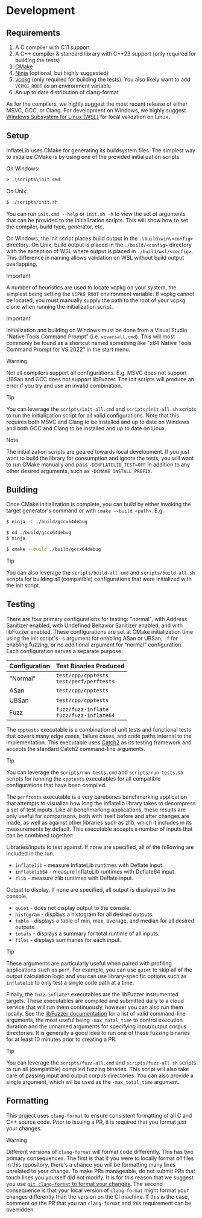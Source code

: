 
# Development

## Requirements

1. A C compiler with C11 support
1. A C++ compiler & standard library with C++23 support (only required for building the tests)
1. [CMake](https://cmake.org/)
1. [Ninja](https://ninja-build.org/) (optional, but highly suggested)
1. [vcpkg](https://vcpkg.io/en/) (only required for building the tests). You also likely want to add `VCPKG_ROOT` as an environment variable
1. An up to date distribution of clang-format

As for the compilers, we highly suggest the most recent release of either MSVC, GCC, or Clang.
For development on Windows, we highly suggest [Windows Subsystem for Linux (WSL)](https://learn.microsoft.com/en-us/windows/wsl/install) for local validation on Linux.

## Setup

InflateLib uses CMake for generating its buildsystem files.
The simplest way to initialize CMake is by using one of the provided initialization scripts:

On Windows:
```cmd
> .\scripts\init.cmd
```

On Unix:
```bash
$ ./scripts/init.sh
```

You can run `init.cmd --help` or `init.sh -h` to view the set of arguments that can be provided to the initialization scripts.
This will show how to set the compiler, build type, generator, etc.

On Windows, the init script places build output in the `.\build\win\<config>` directory.
On Unix, build output is placed in the `./build/<config>` directory with the exception of WSL where output is placed in `./build/wsl/<config>`.
This difference in naming allows validation on WSL without build output overlapping.

> [!IMPORTANT]
> A number of heuristics are used to locate vcpkg on your system, the simplest being setting the `VCPKG_ROOT` environment variable.
> If vcpkg cannot be located, you must manually supply the path to the root of your vcpkg clone when running the initialization script.

> [!IMPORTANT]
> Initialization and building on Windows must be done from a Visual Studio "Native Tools Command Prompt" (i.e. `vcvarsall.cmd`).
> This will most commonly be found as a shortcut named something like "x64 Native Tools Command Prompt for VS 2022" in the start menu.

> [!WARNING]
> Not all compilers support all configurations.
> E.g. MSVC does not support UBSan and GCC does not support libFuzzer.
> The init scripts will produce an error if you try and use an invalid combination.

> [!TIP]
> You can leverage the `scripts/init-all.cmd` and `scripts/init-all.sh` scripts to run the initialization script for all valid configurations.
> Note that this requires both MSVC and Clang to be installed and up to date on Windows and both GCC and Clang to be installed and up to date on Linux.

> [!NOTE]
> The initialization scripts are geared towards local development.
> If you just want to build the library for consumption and ignore the tests, you will want to run CMake manually and pass `-DINFLATELIB_TEST=OFF` in addition to any other desired arguments, such as `-DCMAKE_INSTALL_PREFIX`.

## Building

Once CMake initialization is complete, you can build by either invoking the target generator's command or with `cmake --build <path>`. E.g.

```bash
$ ninja -C ./build/gccx64debug

$ cd ./build/gccx64debug
$ ninja

$ cmake --build ./build/gccx64debug
```

> [!TIP]
> You can also leverage the `scripts/build-all.cmd` and `scripts/build-all.sh` scripts for building all (compatible) configurations that were initialized with the init script.

## Testing

There are four primary configurations for testing: "normal", with Address Sanitizer enabled, with Undefined Behavior Sanitizer enabled, and with libFuzzer enabled.
These configurations are set at CMake initialization time using the init script's `-s` argument for enabling ASan or UBSan, `-f` for enabling fuzzing, or no additional argument for "normal" configuration.
Each configuration serves a separate purpose:

Configuration|Test Binaries Produced
-|-
"Normal"|`test/cpp/cpptests`<br/>`test/perf/perftests`
ASan|`test/cpp/cpptests`
UBSan|`test/cpp/cpptests`
Fuzz|`fuzz/fuzz-inflate`<br/>`fuzz/fuzz-inflate64`

The `cpptests` executable is a combination of unit tests and functional tests that covers many edge cases, failure cases, and code paths internal to the implementation.
This executable uses [Catch2](https://github.com/catchorg/Catch2) as its testing framework and accepts the standard Catch2 command-line arguments.

> [!TIP]
> You can leverage the `scripts/run-tests.cmd` and `scripts/run-tests.sh` scripts for running the `cpptests` executables for all compatible configurations that have been compiled.

The `perftests` executable is a very barebones benchmarking application that attempts to visualize how long the inflatelib library takes to decompress a set of test inputs.
Like all benchmarking applications, these results are only useful for comparisons, both with itself before and after changes are made, as well as against other libraries such as zlib, which it includes in its measurements by default.
This executable accepts a number of inputs that can be combined together:

Libraries/inputs to test against.
If none are specified, all of the following are included in the run.
* `inflatelib` - measure InflateLib runtimes with Deflate input.
* `inflatelib64` - measure InflateLib runtimes with Deflate64 input.
* `zlib` - measure zlib runtimes with Deflate input.

Output to display. If none are specified, all output is displayed to the console.
* `quiet` - does not display output to the console.
* `histogram` - displays a histogram for all desired outputs.
* `table` - displays a table of min, max, average, and median for all desired outputs.
* `totals` - displays a summary for total runtime of all inputs.
* `files` - displays summaries for each input.

> [!TIP]
> These arguments are particularly useful when paired with profiling applications such as `perf`.
> For example, you can use `quiet` to skip all of the output calculation logic and you can use library-specific options such as `inflatelib` to only test a single code path at a time.

Finally, the `fuzz-inflate*` executables are the libFuzzer instrumented targets.
These executables are compiled and submitted daily to a cloud service that will run them continuously, however you can also run them locally.
See the [libFuzzer documentation](https://llvm.org/docs/LibFuzzer.html#options) for a list of valid command-line arguments, the most useful being `-max_total_time` to control execution duration and the unnamed arguments for specifying input/output corpus directories.
It is generally a good idea to run one of these fuzzing binaries for at least 10 minutes prior to creating a PR.

> [!TIP]
> You can leverage the `scripts/fuzz-all.cmd` and `scripts/fuzz-all.sh` scripts to run all (compatible) compiled fuzzing binaries.
> This script will also take care of passing input and output corpus directories.
> You can also provide a single argument, which wil be used as the `-max_total_time` argument.

## Formatting

This project uses `clang-format` to ensure consistent formatting of all C and C++ source code.
Prior to issuing a PR, it is required that you format just your changes.

> [!WARNING]
> Different versions of `clang-format` will format code differently.
> This has two primary consequences.
> The first is that if you were to locally format *all* files in this repository, there's a chance you will be formatting many lines unrelated to your change.
> To make PRs manageable, do not submit PRs that touch lines you yourself did not modify.
> It is for this reason that we suggest you use [`git clang-format` to format your changes](https://clang.llvm.org/docs/ClangFormat.html#git-integration).
> The second consequence is that your local version of `clang-format` might format your changes differently than the version on the CI machine.
> If this is the case, comment on the PR that you ran `clang-format` and this requirement can be overridden.
